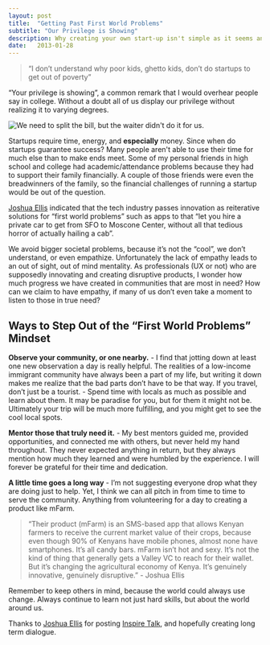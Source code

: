 ```yaml
---
layout: post
title:  "Getting Past First World Problems"
subtitle: "Our Privilege is Showing"
description: Why creating your own start-up isn't simple as it seems and how to be more mindful of underserved communities.
date:   2013-01-28
---
```

> “I don’t understand why poor kids, ghetto kids, don’t do startups to get out of poverty”

“Your privilege is showing”, a common remark that I would overhear people say in college. Without a doubt all of us display our privilege without realizing it to varying degrees.

![We need to split the bill, but the waiter didn't do it for us.]({{site.url}}/images/blog-posts/Getting-Past-First-World-Problems/meme.jpeg)

Startups require time, energy, and **especially** money. Since when do startups guarantee success? Many people aren't able to use their time for much else than to make ends meet. Some of my personal friends in high school and college had academic/attendance problems because they had to support their family financially. A couple of those friends were even the breadwinners of the family, so the financial challenges of running a startup would be out of the question.

[Joshua Ellis](https://twitter.com/jzellis) indicated that the tech industry passes innovation as reiterative solutions for “first world problems” such as apps to that “let you hire a private car to get from SFO to Moscone Center, without all that tedious horror of actually hailing a cab”.

We avoid bigger societal problems, because it’s not the “cool”, we don’t understand, or even empathize. Unfortunately the lack of empathy leads to an out of sight, out of mind mentality.
As professionals (UX or not) who are supposedly innovating and creating disruptive products, I wonder how much progress we have created in communities that are most in need? How can we claim to have empathy, if many of us don’t even take a moment to listen to those in true need?

## Ways to Step Out of the “First World Problems” Mindset
**Observe your community, or one nearby.** - I find that jotting down at least one new observation a day is really helpful. The realities of a low-income immigrant community have always been a part of my life, but writing it down makes me realize that the bad parts don’t have to be that way.
If you travel, don’t just be a tourist. - Spend time with locals as much as possible and learn about them. It may be paradise for you, but for them it might not be. Ultimately your trip will be much more fulfilling, and you might get to see the cool local spots.

**Mentor those that truly need it.** - My best mentors guided me, provided opportunities, and connected me with others, but never held my hand throughout. They never expected anything in return, but they always mention how much they learned and were humbled by the experience. I will forever be grateful for their time and dedication.

**A little time goes a long way** - I’m not suggesting everyone drop what they are doing just to help. Yet, I think we can all pitch in from time to time to serve the community. Anything from volunteering for a day to creating a product like mFarm.

> “Their product (mFarm) is an SMS-based app that allows Kenyan farmers to receive the current market value of
> their crops, because even though 90% of Kenyans have mobile phones, almost none have smartphones. It’s all
> candy bars.
> mFarm isn’t hot and sexy. It’s not the kind of thing that generally gets a Valley VC to reach for their wallet.
> But it’s changing the agricultural economy of Kenya. It’s genuinely innovative, genuinely disruptive.” - Joshua Ellis

Remember to keep others in mind, because the world could always use change. Always continue to learn not just hard skills, but about the world around us.

Thanks to [Joshua Ellis](https://twitter.com/jzellis) for posting [Inspire Talk](https://www.evernote.com/shard/s10/sh/0580fed9-10ec-4ef6-8349-4b260ef8d257/a5264623e4234d6958727c0b67fa9512), and hopefully creating long term dialogue.
